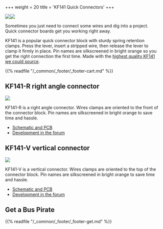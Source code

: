 +++
weight = 20
title = 'KF141 Quick Connectors'
+++

![](/images/docs/cables/kf141r-render.png)![](/images/docs/cables/kf141r-pcb-2.jpg)  

Sometimes you just need to connect some wires and dig into a project. Quick connector boards get you working right away.

KF141 is a popular quick connector block with sturdy spring retention clamps. Press the lever, insert a stripped wire, then release the lever to clamp it firmly in place. Pin names are silkscreened in bright orange so you get the right connection the first time. Made with the [highest quality KF141 we could source](https://forum.buspirate.com/t/kf141-quick-connector-adapter/90/4?u=ian).



{{% readfile "/_common/_footer/_footer-cart.md" %}}

## KF141-R right angle connector

![](/images/docs/cables/kf141r.jpg)

KF141-R is a right angle connector. Wires clamps are oriented to the front of the connector block. Pin names are silkscreened in bright orange to save time and hassle.

- [Schematic and PCB](https://github.com/DangerousPrototypes/BusPirate5-hardware/tree/main/kf141r-adapter)
- [Development in the forum](https://forum.buspirate.com/t/kf141-quick-connector-adapter/90?u=ian)


## KF141-V vertical connector

![](/images/docs/cables/kf141v.jpg)

KF141-V is a vertical connector. Wires clamps are oriented to the top of the connector block. Pin names are silkscreened in bright orange to save time and hassle.

- [Schematic and PCB](https://github.com/DangerousPrototypes/BusPirate5-hardware/tree/main/kf141v-adapter)
- [Development in the forum](https://forum.buspirate.com/t/kf141-quick-connector-adapter/90?u=ian)

## Get a Bus Pirate
 

{{% readfile "/_common/_footer/_footer-get.md" %}}



